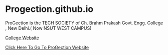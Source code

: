 # Progection.github.io

ProGection is the TECH SOCIETY of Ch. Brahm Prakash Govt. Engg. College , New Delhi.( Now NSUT WEST CAMPUS)

[College Website](http://gecdelhi.ac.in/)

[Click Here To Go To ProGection Website](https://Progection.github.io)
